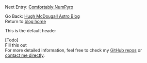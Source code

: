 Next Entry: [Comfortably NumPyro](.\..\02_numpyro\blog_numpyrohome.html)  
  
  
Go Back: [Hugh McDougall Astro Blog](.\..\bloghome.html)  
Return to [blog home](.\..\bloghome.html)  
  
This is the default header  
  
  
[Todo]  
Fill this out  
For more detailed information, feel free to check my [GitHub repos](https://github.com/HughMcDougall/) or [contact me directly](hughmcdougallemail@gmail.com).  
  

